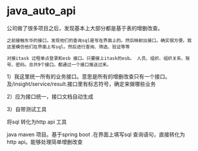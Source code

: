 # java_auto_api
公司做了很多项目之后，发现基本上大部分都是基于表的增删改查。

    之前接触东华的接口，发现他们的查询sql是写在界面上的。然后映射出接口。确实很方便。我这里模仿他们在界面上写sql。然后进行查询、筛选、验证等等

    对接itask 过程单点登录和esb 接口。只要接上itask的esb。 人员、组织、组织关系、账号、密码。总共9个接口。都通过一个接口推送过来。

1）我这里统一所有的业务接口。意思是所有的增删改查只有一个接口。及/insight/service/result.接口里有标志符号，确定来做哪些业务

2）应为接口统一，接口文档自动生成

3）自带测试工具


将sql 转化为http api 工具

java maven 项目。基于spring boot .在界面上填写sql 查询语句，直接转化为 http api。能够处理简单增删改查
